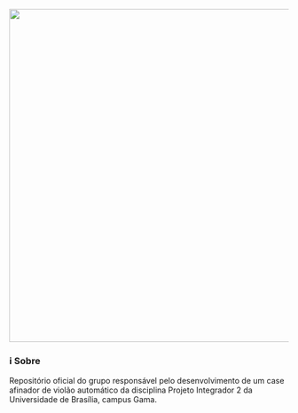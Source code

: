 <p align="center"><a href="image" target="_blank"><img width="600"src="https://i.imgur.com/vh3ta7o.jpg"></a></p>


### ℹ️ Sobre

Repositório oficial do grupo responsável pelo desenvolvimento de um case afinador de violão automático da disciplina Projeto Integrador 2 da Universidade de Brasília, campus Gama.